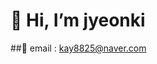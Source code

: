 # 👋 Hi, I’m jyeonki
##💌 email : kay8825@naver.com

<!---
jyeonki/jyeonki is a ✨ special ✨ repository because its `README.md` (this file) appears on your GitHub profile.
You can click the Preview link to take a look at your changes.
--->
